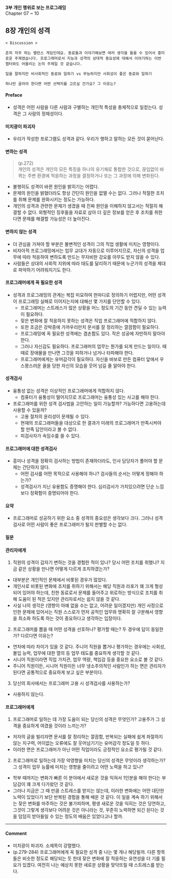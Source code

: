 
**3부 개인 행위로 보는 프로그래밍**<br/>
Chapter 07 ~ 10

## 8장 개인의 성격
```
< Discussion >

흔히 자주 하는 밸런스 게임인데요. 동료들과 이야기해보면 여러 생각을 들을 수 있어서 흥미로운 주제였습니다. 프로그래머로서 지능과 성격의 상대적 중요성에 대해서 이야기하는 이번 챕터와도 어울리는 논의 주제일 것 같습니다.

일을 잘하지만 비사회적인 동료와 일하기 vs 무능하지만 사회성이 좋은 동료와 일하기

하나만 골라야 한다면 어떤 선택지를 고르실 건가요? 그 이유는?
```

#### Preface
- 성격은 어떤 사람을 다른 사람과 구별하는 개인적 특성을 총체적으로 일컫는다. 성격은 그 사람의 정체성이다.

#### 미치광이 파괴자
- 우리가 작성한 프로그램도 성격과 같다. 우리가 행하고 말하는 모든 것이 묻어난다.

#### 변하는 성격
> (p.272)<br/>
> 개인의 성격은 개인의 모든 특징을 하나의 유기체로 통합한 것으로, 끊임없이 바뀌는 주변 환경에 적응하는 과정을 결정하거나 또는 그 과정에 의해 변화된다.
- 불행히도 성격이 바뀐 원인을 밝히기는 어렵다.
- 문제의 원인을 밝혔더라도 항상 간단히 원인을 없앨 수는 없다. 그러나 적절한 조치를 취해 문제를 완화시키는 정도는 가능하다.
- 개인의 성격과 관련한 문제가 생겼을 때 진짜 원인을 이해하지 않고서는 적절히 해결할 수 없다. 외형적인 징후들을 자료로 삼아 더 깊은 정보를 얻은 후 조치를 취한다면 문제를 해결할 가능성은 더 높아진다.

#### 변하지 않는 성격
- 더 관심을 가져야 할 부분은 불변적인 성격이 그의 직업 생활에 미치는 영향이다.
- 비자아적 프로그래밍에서는 업무 교대가 자동으로 이루어지므로, 자신의 성격을 업무에 따라 적응하여 변하도록 만드는 무자비한 강요를 아무도 받지 않을 수 있다.
- 사람들은 상대의 사회적 지위에 따라 태도를 달리하기 때문에 누군가의 성격을 제대로 파악하기 어려워지기도 한다.

#### 프로그래머에게 꼭 필요한 성격
- 성격과 프로그래밍의 관계는 복잡 미묘하여 한마디로 정의하기 어렵지만, 어떤 성격이 프로그래밍 실패로 이어지는지에 대해선 몇 가지를 단언할 수 있다.
  - 프로그래머는 스트레스가 많은 상황을 어느 정도의 기간 동안 견딜 수 있는 능력이 필요하다.
  - 잦은 변화에 잘 적응하지 못하는 성격은 직업 프로그래머에 적합하지 않다.
  - 또한 조금은 강박증에 가까우리만치 문서를 잘 정리하는 깔끔함이 필요하다.
  - 프로그래밍에 꼭 필요한 성격에는 겸손함도 있다. 작은 성공에 자만하지 말아야 한다.
  - 그러나 자신감도 필요하다. 프로그래머의 업무는 뭔가를 되게 만드는 일이다. 때때로 장애물을 만나면 그것을 피하거나 넘거나 타파해야 한다.
  - 프로그래머에게는 유머감각이 필요하다. 자신을 바보로 만든 컴퓨터 앞에서 우스꽝스러운 꼴을 당한 자신의 모습을 웃어 넘길 줄 알아야 한다.

#### 성격검사
- 융통성 없는 성격은 이상적인 프로그래머에게 적합하지 않다.
  - 컴퓨터가 융통성이 떨어지므로 프로그래머는 융통성 있는 사고를 해야 한다.
- 프로그래머를 위한 성격 검사법을 고안하는 일이 가능할까? 가능하다면 고용하는데 사용할 수 있을까?
  - 고용 절차의 윤리성이 문제될 수 있다.
  - 현재의 프로그래머들을 대상으로 한 결과가 미래의 프로그래머가 만족시켜야 할 만족 답안이라고 볼 수 없다.
  - 피검사자가 속임수를 쓸 수 있다.

#### 프로그래머에 대한 성격검사
- 흥미나 성격을 정확히 검사하는 방법이 존재하더라도, 인사 담당자가 풀어야 할 문제는 간단하지 않다.
  - 어떤 검사를 어떤 목적으로 사용해야 하나? 검사들의 순서는 어떻게 정해야 하는가?
  - 성격검사가 지닌 유용함도 증명해야 한다. 심리검사가 가치있으려면 단순 느낌보다 정확함이 증명되어야 한다.

#### 요약
- 프로그래머로 성공하기 위한 요소 중 성격의 중요성은 생각보다 크다. 그러나 성격검사로 어떤 사람이 좋은 프로그래머가 될지 판별할 수는 없다.

#### 질문

#### 관리자에게
1. 직원의 성격이 갑자기 변하는 것을 경험한 적이 있나? 당시 어떤 조치를 취했나? 지금 같은 상황을 만나면 어떻게 다르게 조치하겠는가?
- 대부분은 개인적인 문제에서 비롯된 경우가 많았다.
- 개인사로 비롯된 변화에 조치를 취하기 위해서는 해당 직원과 라포가 꽤 크게 형성되어 있어야 하는데, 친한 동료로서 문제를 들어주고 위로하는 방식으로 조치를 취해 도움이 된 적은 있지만 관리자로서는 쉽지 않을 것 같다.
- 사실 나의 생각은 (영향이 아예 없을 수는 없고, 어려운 일이겠지만) 개인 사정으로 인한 문제에 있어서는 직원 스스로가 먼저 공적인 업무와 명확히 잘 구분해서 영향을 최소화 하도록 하는 것이 중요하다고 생각하는 입장이다.

2. 프로그래머를 뽑을 때 어떤 성격을 선호하나? 평가할 때는? 두 경우에 답이 동일한가? 다르다면 이유는?
- 연차에 따라 차이가 있을 것 같다. 주니어 직원을 뽑거나 평가하는 경우에는 사회성, 몰입 능력, 업무에 대한 열의 등 업무 태도를 중요하게 생각할 것 같다.
- 시니어 직원이라면 직업 가치관, 업무 역량, 책임감 등을 중요한 요소로 볼 것 같다.
- 주니어 직원이든, 시니어 직원이든 너무 냉소주의적인 사람인가 하는 면은 관리자가 된다면 공통적으로 중요하게 보고 싶은 부분이다.

3. 당신의 회사에서는 프로그래머 고용 시 성격검사를 사용하는가?
- 사용하지 않는다.

#### 프로그래머에게
1. 프로그래머로 일하는 데 가장 도움이 되는 당신의 성격은 무엇인가? 고용주가 그 성격을 중요하게 여겼을 것이라 느끼는가?
- 저자의 글을 빌리자면 문서를 잘 정리하는 깔끔함, 반복되는 실패에 쉽게 좌절하지 않는 지구력, 어이없는 오류에도 잘 웃어넘기기는 유머감각 정도일 듯 하다.
- 이러한 면은 프로그래머가 아닌 어떤 직업이라도 긍정적인 요소로 평가될 것 같다.

2. 프로그래머로 일하는데 가장 악영향을 미치는 당신의 성격은 무엇이라 생각하는가? 그 성격이 업무 능률에 미치는 영향을 줄이려고 어떤 노력을 하고 있나?
- 학부 때까지는 변화가 빠른 이 분야에서 새로운 것을 익혀서 1인분을 해야 한다는 부담감이 꽤 크게 다가왔던 것 같다.
- 그러나 지금은 그 때 만큼 스트레스를 받지는 않는데, 이러한 변화에는 어떤 대단한 노력이 있었다기 보단 반복된 경험을 통해 배운 것 같다. 이 일을 계속 하기 위해서는 잦은 변화를 마주하는 것은 불가피하며, 평생 새로운 것을 익히는 것은 당연하고, 그것이 그렇게 생각보다 어려운 것은 아니라는 것, 꾸준히 노력하면 되긴 된다는 것을 덤덤히 받아들일 수 있는 정도의 배움은 있었다고나 할까.

---

#### Comment
- 미치광이 파괴자. 소제목이 강렬했다.
- (p.279-284) 프로그래머에게 꼭 필요한 성격 중 나는 몇 개나 해당될까. 다른 항목들은 비슷한 정도로 해당되는 듯 한데 잦은 변화에 잘 적응하는 유연성을 더 기를 필요가 있겠다. 여전히 나는 예상치 못한 새로운 상황을 맞닥뜨릴 때 스트레스를 받는다.